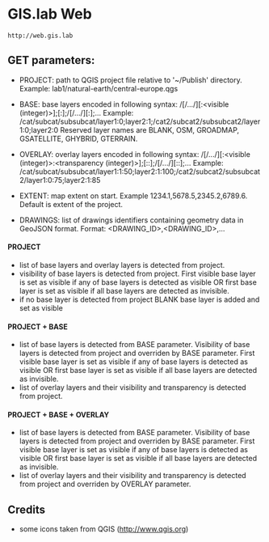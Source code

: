 # GIS.lab Web

```
http://web.gis.lab
```

## GET parameters:
 * PROJECT: path to QGIS project file relative to '~/Publish' directory. Example: lab1/natural-earth/central-europe.qgs

 * BASE: base layers encoded in following syntax: /[<category name>/.../]<layer name>[:<visible (integer)>];<layer name>[:<visible>];/[<category name>/.../]<layer name>[:<visible>];... Example: /cat/subcat/subsubcat/layer1:0;layer2:1;/cat2/subcat2/subsubcat2/layer1:0;layer2:0 Reserved layer names are BLANK, OSM, GROADMAP, GSATELLITE, GHYBRID, GTERRAIN.

 * OVERLAY: overlay layers encoded in following syntax: /[<category name>/.../]<layer name>[:<visible (integer)>:<transparency (integer)>];<layer name>[:<visible>:<transparency>];/[<category name>/.../]<layer name>[:<visible>:<transparency>];... Example: /cat/subcat/subsubcat/layer1:1:50;layer2:1:100;/cat2/subcat2/subsubcat2/layer1:0:75;layer2:1:85

 * EXTENT: map extent on start. Example 1234.1,5678.5,2345.2,6789.6. Default is extent of the project.

 * DRAWINGS: list of drawings identifiers containing geometry data in GeoJSON format. Format: <DRAWING_ID>,<DRAWING_ID>,...


#### PROJECT
* list of base layers and overlay layers is detected from project.
* visibility of base layers is detected from project. First visible base layer is set as visible if any of base layers is detected as visible OR first base layer is set as visible if all base layers are detected as invisible.
* if no base layer is detected from project BLANK base layer is added and set as visible

#### PROJECT + BASE
* list of base layers is detected from BASE parameter. Visibility of base layers is detected from project and overriden by BASE parameter. First visible base layer is set as visible if any of base layers is detected as visible OR first base layer is set as visible if all base layers are detected as invisible.
* list of overlay layers and their visibility and transparency is detected from project.

#### PROJECT + BASE + OVERLAY
* list of base layers is detected from BASE parameter. Visibility of base layers is detected from project and overriden by BASE parameter. First visible base layer is set as visible if any of base layers is detected as visible OR first base layer is set as visible if all base layers are detected as invisible.
* list of overlay layers and their visibility and transparency is detected from project and overriden by OVERLAY parameter. 


## Credits
 * some icons taken from QGIS (http://www.qgis.org)
